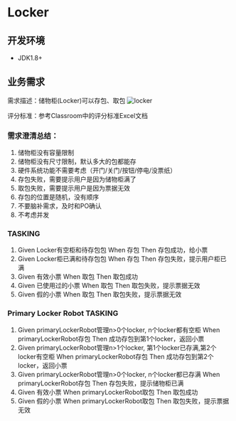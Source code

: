 # Locker

## 开发环境
 - JDK1.8+
 
## 业务需求

需求描述：储物柜(Locker)可以存包、取包
![locker](./locker.png)

评分标准：参考Classroom中的评分标准Excel文档

### 需求澄清总结：
1. 储物柜没有容量限制
2. 储物柜没有尺寸限制，默认多大的包都能存
3. 硬件系统功能不需要考虑（开门/关门/按钮/停电/没票纸）
4. 存包失败，需要提示用户是因为储物柜满了
5. 取包失败，需要提示用户是因为票据无效
6. 存包的位置是随机，没有顺序
7. 不要脑补需求，及时和PO确认
8. 不考虑并发

### TASKING
1. Given Locker有空柜和待存包包  When 存包 Then 存包成功，给小票
2. Given Locker柜已满和待存包包  When 存包 Then 存包失败，提示用户柜已满
3. Given 有效小票               When 取包 Then 取包成功
4. Given 已使用过的小票          When 取包 Then 取包失败，提示票据无效
5. Given 假的小票               When 取包 Then 取包失败，提示票据无效

### Primary Locker Robot TASKING
1. Given primaryLockerRobot管理n>0个locker, n个locker都有空柜                     When primaryLockerRobot存包   Then 成功存包到第1个locker，返回小票
2. Given primaryLockerRobot管理n>1个locker, 第1个locker已存满,第2个locker有空柜    When primaryLockerRobot存包   Then 成功存包到第2个locker，返回小票
3. Given primaryLockerRobot管理n>0个locker, n个locker都已存满                     When primaryLockerRobot存包   Then 存包失败，提示储物柜已满
3. Given 有效小票   When primaryLockerRobot取包  Then 取包成功
5. Given 假的小票   When primaryLockerRobot取包  Then 取包失败，提示票据无效